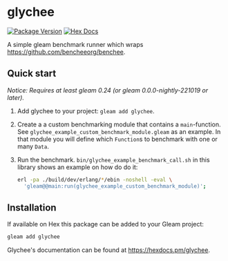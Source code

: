 # glychee

[![Package Version](https://img.shields.io/hexpm/v/glychee)](https://hex.pm/packages/glychee)
[![Hex Docs](https://img.shields.io/badge/hex-docs-ffaff3)](https://hexdocs.pm/glychee/)

A simple gleam benchmark runner which wraps <https://github.com/bencheeorg/benchee>.

## Quick start

_Notice: Requires at least gleam 0.24 (or gleam 0.0.0-nightly-221019 or later)._

1. Add glychee to your project: `gleam add glychee`.
2. Create a a custom benchmarking module that contains a `main`-function.
   See `glychee_example_custom_benchmark_module.gleam` as an example.
   In that module you will define which `Function`s to benchmark with one or many `Data`.
3. Run the benchmark. `bin/glychee_example_benchmark_call.sh` in this library shows an example on how do do it:

   ```sh
   erl -pa ./build/dev/erlang/*/ebin -noshell -eval \
     'gleam@@main:run(glychee_example_custom_benchmark_module)';
   ```

## Installation

If available on Hex this package can be added to your Gleam project:

```sh
gleam add glychee
```

Glychee's documentation can be found at <https://hexdocs.pm/glychee>.
